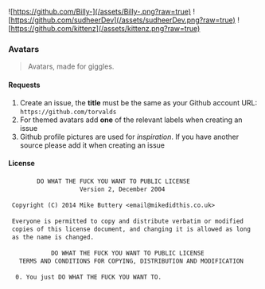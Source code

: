 ![https://github.com/Billy-](/assets/Billy-.png?raw=true) ![https://github.com/sudheerDev](/assets/sudheerDev.png?raw=true) ![https://github.com/kittenz](/assets/kittenz.png?raw=true)

### Avatars

> Avatars, made for giggles.

#### Requests

1. Create an issue, the **title** must be the same as your Github account URL: `https://github.com/torvalds`
2. For themed avatars add **one** of the relevant labels when creating an issue
3. Github profile pictures are used for *inspiration*. If you have another source please add it when creating an issue

#### License

```
        DO WHAT THE FUCK YOU WANT TO PUBLIC LICENSE
                    Version 2, December 2004

 Copyright (C) 2014 Mike Buttery <email@mikedidthis.co.uk>

 Everyone is permitted to copy and distribute verbatim or modified
 copies of this license document, and changing it is allowed as long
 as the name is changed.

            DO WHAT THE FUCK YOU WANT TO PUBLIC LICENSE
   TERMS AND CONDITIONS FOR COPYING, DISTRIBUTION AND MODIFICATION

  0. You just DO WHAT THE FUCK YOU WANT TO.
 ```


